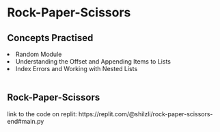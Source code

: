 <h1>Rock-Paper-Scissors</h1>
<h2>Concepts Practised</h2>
<li>Random Module
<li>Understanding the Offset and Appending Items to Lists
<li>Index Errors and Working with Nested Lists
<br></br>
<h2>Rock-Paper-Scissors</h2>
<p>link to the code on replit: https://replit.com/@shilzli/rock-paper-scissors-end#main.py</p>